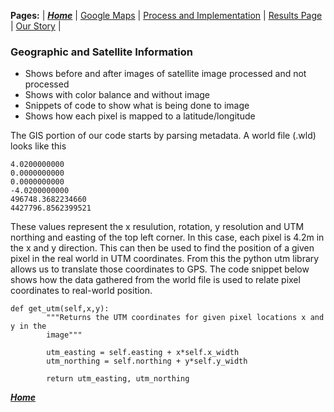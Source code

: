 **Pages:** | [***Home***](https://rickyroze.github.io/SoftDesFinalProject/) | [Google Maps](https://rickyroze.github.io/SoftDesFinalProject/MapPage "Google Maps API page") | [Process and Implementation](https://rickyroze.github.io/SoftDesFinalProject/TechnicalPage "Technical Page") | [Results Page](https://rickyroze.github.io/SoftDesFinalProject/ResultsPage "Results") | [Our Story](https://rickyroze.github.io/SoftDesFinalProject/OurStory "Our Story") |
### Geographic and Satellite Information
+ Shows before and after images of satellite image processed and not processed
+ Shows with color balance and without image
+ Snippets of code to show what is being done to image
+ Shows how each pixel is mapped to a latitude/longitude

The GIS portion of our code starts by parsing metadata. A world file (.wld) looks like this

    4.0200000000 
    0.0000000000 
    0.0000000000 
    -4.0200000000 
    496748.3682234660 
    4427796.8562399521
   
These values represent the x resulution, rotation, y resolution and UTM northing and easting of the top left corner. In this case, each pixel is 4.2m in the x and y direction. This can then be used to find the position of a given pixel in the real world in UTM coordinates. From this the python utm library allows us to translate those coordinates to GPS. The code snippet below shows how the data gathered from the world file is used to relate pixel coordinates to real-world position.

    def get_utm(self,x,y):
            """Returns the UTM coordinates for given pixel locations x and y in the
            image"""

            utm_easting = self.easting + x*self.x_width
            utm_northing = self.northing + y*self.y_width

            return utm_easting, utm_northing

[***Home***](https://rickyroze.github.io/SoftDesFinalProject/)
